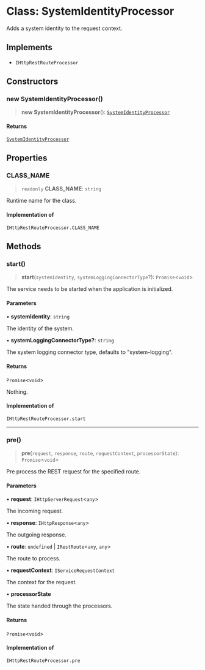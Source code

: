 # Class: SystemIdentityProcessor

Adds a system identity to the request context.

## Implements

- `IHttpRestRouteProcessor`

## Constructors

### new SystemIdentityProcessor()

> **new SystemIdentityProcessor**(): [`SystemIdentityProcessor`](SystemIdentityProcessor.md)

#### Returns

[`SystemIdentityProcessor`](SystemIdentityProcessor.md)

## Properties

### CLASS\_NAME

> `readonly` **CLASS\_NAME**: `string`

Runtime name for the class.

#### Implementation of

`IHttpRestRouteProcessor.CLASS_NAME`

## Methods

### start()

> **start**(`systemIdentity`, `systemLoggingConnectorType`?): `Promise`\<`void`\>

The service needs to be started when the application is initialized.

#### Parameters

• **systemIdentity**: `string`

The identity of the system.

• **systemLoggingConnectorType?**: `string`

The system logging connector type, defaults to "system-logging".

#### Returns

`Promise`\<`void`\>

Nothing.

#### Implementation of

`IHttpRestRouteProcessor.start`

***

### pre()

> **pre**(`request`, `response`, `route`, `requestContext`, `processorState`): `Promise`\<`void`\>

Pre process the REST request for the specified route.

#### Parameters

• **request**: `IHttpServerRequest`\<`any`\>

The incoming request.

• **response**: `IHttpResponse`\<`any`\>

The outgoing response.

• **route**: `undefined` \| `IRestRoute`\<`any`, `any`\>

The route to process.

• **requestContext**: `IServiceRequestContext`

The context for the request.

• **processorState**

The state handed through the processors.

#### Returns

`Promise`\<`void`\>

#### Implementation of

`IHttpRestRouteProcessor.pre`
